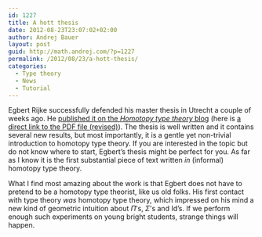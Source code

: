 ```yaml
---
id: 1227
title: A hott thesis
date: 2012-08-23T23:07:02+02:00
author: Andrej Bauer
layout: post
guid: http://math.andrej.com/?p=1227
permalink: /2012/08/23/a-hott-thesis/
categories:
  - Type theory
  - News
  - Tutorial
---
```

Egbert Rijke successfully defended his master thesis in Utrecht a couple of weeks ago. He [published it on the _Homotopy type theory_ blog](http://homotopytypetheory.org/2012/08/18/a-master-thesis-on-homotopy-type-theory/) (here is [a direct link to the PDF file (revised)](http://hottheory.files.wordpress.com/2012/08/hott2.pdf)). The thesis is well written and it contains several new results, but most importantly, it is a gentle yet non-trivial introduction to homotopy type theory. If you are interested in the topic but do not know where to start, Egbert&#8217;s thesis might be perfect for you. As far as I know it is the first substantial piece of text written _in_ (informal) homotopy type theory.

What I find most amazing about the work is that Egbert does not have to pretend to be a homotopy type theorist, like us old folks. His first contact with type theory _was_ homotopy type theory, which impressed on his mind a new kind of geometric intuition about $\Pi$&#8217;s, $\Sigma$&#8217;s and $\mathrm{Id}$&#8217;s. If we perform enough such experiments on young bright students, strange things will happen.

